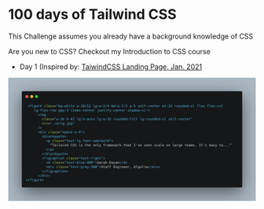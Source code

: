 # 100 days of Tailwind CSS

This Challenge assumes you already have a background knowledge of CSS

Are you new to CSS? Checkout my Introduction to CSS course

- Day 1 (Inspired by: [TaiwindCSS Landing Page, Jan. 2021](https://tailwindcss.com/)

![P1](./code.png)
